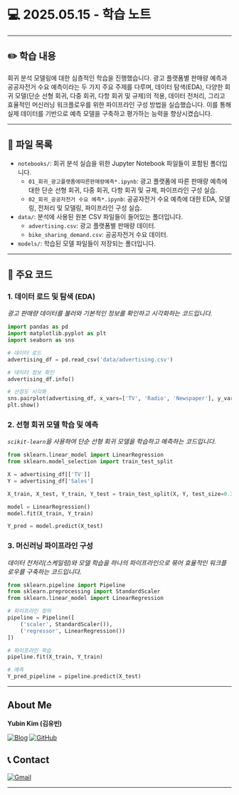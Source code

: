 # 💻 2025.05.15 - 학습 노트

---

## ✏️ 학습 내용

회귀 분석 모델링에 대한 심층적인 학습을 진행했습니다. 광고 플랫폼별 판매량 예측과 공공자전거 수요 예측이라는 두 가지 주요 주제를 다루며, 데이터 탐색(EDA), 다양한 회귀 모델(단순 선형 회귀, 다중 회귀, 다항 회귀 및 규제)의 적용, 데이터 전처리, 그리고 효율적인 머신러닝 워크플로우를 위한 파이프라인 구성 방법을 실습했습니다. 이를 통해 실제 데이터를 기반으로 예측 모델을 구축하고 평가하는 능력을 향상시켰습니다.

---

## 📁 파일 목록

- `notebooks/`: 회귀 분석 실습을 위한 Jupyter Notebook 파일들이 포함된 폴더입니다.
  - `01_회귀_광고플랫폼에따른판매량예측*.ipynb`: 광고 플랫폼에 따른 판매량 예측에 대한 단순 선형 회귀, 다중 회귀, 다항 회귀 및 규제, 파이프라인 구성 실습.
  - `02_회귀_공공자전거 수요 예측*.ipynb`: 공공자전거 수요 예측에 대한 EDA, 모델링, 전처리 및 모델링, 파이프라인 구성 실습.
- `data/`: 분석에 사용된 원본 CSV 파일들이 들어있는 폴더입니다.
  - `advertising.csv`: 광고 플랫폼별 판매량 데이터.
  - `bike_sharing_demand.csv`: 공공자전거 수요 데이터.
- `models/`: 학습된 모델 파일들이 저장되는 폴더입니다.

---

## 📌 주요 코드

### 1. 데이터 로드 및 탐색 (EDA)
*광고 판매량 데이터를 불러와 기본적인 정보를 확인하고 시각화하는 코드입니다.*
```python
import pandas as pd
import matplotlib.pyplot as plt
import seaborn as sns

# 데이터 로드
advertising_df = pd.read_csv('data/advertising.csv')

# 데이터 정보 확인
advertising_df.info()

# 산점도 시각화
sns.pairplot(advertising_df, x_vars=['TV', 'Radio', 'Newspaper'], y_vars='Sales', height=4, aspect=1, kind='scatter')
plt.show()
```

### 2. 선형 회귀 모델 학습 및 예측
*`scikit-learn`을 사용하여 단순 선형 회귀 모델을 학습하고 예측하는 코드입니다.*
```python
from sklearn.linear_model import LinearRegression
from sklearn.model_selection import train_test_split

X = advertising_df[['TV']]
Y = advertising_df['Sales']

X_train, X_test, Y_train, Y_test = train_test_split(X, Y, test_size=0.3, random_state=42)

model = LinearRegression()
model.fit(X_train, Y_train)

Y_pred = model.predict(X_test)
```

### 3. 머신러닝 파이프라인 구성
*데이터 전처리(스케일링)와 모델 학습을 하나의 파이프라인으로 묶어 효율적인 워크플로우를 구축하는 코드입니다.*
```python
from sklearn.pipeline import Pipeline
from sklearn.preprocessing import StandardScaler
from sklearn.linear_model import LinearRegression

# 파이프라인 정의
pipeline = Pipeline([
    ('scaler', StandardScaler()),
    ('regressor', LinearRegression())
])

# 파이프라인 학습
pipeline.fit(X_train, Y_train)

# 예측
Y_pred_pipeline = pipeline.predict(X_test)
```

---

## About Me

**Yubin Kim (김유빈)**

[![Blog](https://img.shields.io/badge/Blog-FF5722?style=for-the-badge&logo=blogger&logoColor=white)](https://cases.tistory.com/)
<a href="https://github.com/yubi0210"><img src="https://img.shields.io/badge/GitHub-181717?style=for-the-badge&logo=github&logoColor=white" alt="GitHub"/></a>

## 📞 Contact
[![Gmail](https://img.shields.io/badge/ubinn0210@gmail.com-D14836?style=for-the-badge&logo=gmail&logoColor=white)](ubinn0210@gmail.com)


---
